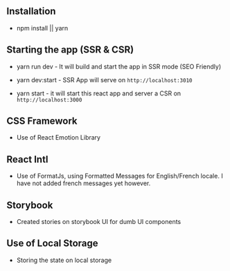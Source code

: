 ## Installation
- npm install || yarn

## Starting the app (SSR & CSR)
- yarn run dev - It will build and start the app in SSR mode (SEO Friendly)
- yarn dev:start - SSR App will serve on `http://localhost:3010`

- yarn start - it will start this react app and server a CSR on `http://localhost:3000`

## CSS Framework
- Use of React Emotion Library

## React Intl
- Use of FormatJs, using Formatted Messages for English/French locale. I have not added french messages yet however.

## Storybook
- Created stories on storybook UI for dumb UI components

## Use of Local Storage
- Storing the state on local storage
